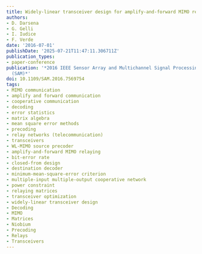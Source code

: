 ```yaml
---
title: Widely-linear transceiver design for amplify-and-forward MIMO relaying
authors:
- D. Darsena
- G. Gelli
- I. Iudice
- F. Verde
date: '2016-07-01'
publishDate: '2025-07-21T11:47:11.306711Z'
publication_types:
- paper-conference
publication: '*2016 IEEE Sensor Array and Multichannel Signal Processing Workshop
  (SAM)*'
doi: 10.1109/SAM.2016.7569754
tags:
- MIMO communication
- amplify and forward communication
- cooperative communication
- decoding
- error statistics
- matrix algebra
- mean square error methods
- precoding
- relay networks (telecommunication)
- transceivers
- WL-MIMO source precoder
- amplify-and-forward MIMO relaying
- bit-error rate
- closed-from design
- destination decoder
- minimum-mean-square-error criterion
- multiple-input multiple-output cooperative network
- power constraint
- relaying matrices
- transceiver optimization
- widely-linear transceiver design
- Decoding
- MIMO
- Matrices
- Niobium
- Precoding
- Relays
- Transceivers
---
```

